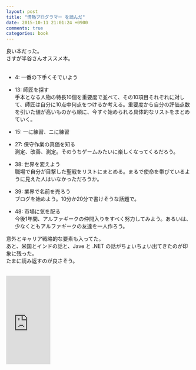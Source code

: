 ```yaml
---
layout: post
title: "情熱プログラマー を読んだ"
date: 2015-10-11 21:01:24 +0900
comments: true
categories: book
---
```


良い本だった。  
さすが半谷さんオススメ本。  
<br />

- 4: 一番の下手くそでいよう  

- 13: 師匠を探す  
手本となる人物の特長10個を重要度で並べて、その10項目それぞれに対して、師匠は自分に10点中何点をつけるか考える。重要度から自分の評価点数を引いた値が高いものから順に、今すぐ始められる具体的なリストをまとめていく。  

- 15: 一に練習、ニに練習  

- 27: 保守作業の真価を知る  
測定、改善、測定。そのうちゲームみたいに楽しくなってくるだろう。  

- 38: 世界を変えよう  
職場で自分が目撃した聖戦をリストにまとめる。まるで使命を帯びているように見えた人はいなかっただろうか。  

- 39: 業界で名前を売ろう  
ブログを始めよう。10分か20分で書けそうな話題で。  

- 48: 市場に気を配る  
今後1年間、アルファギークの仲間入りをすべく努力してみよう。あるいは、少なくともアルファギークの友達を一人作ろう。  

意外とキャリア戦略的な要素も入ってた。  
あと、米国とインドの話と、Jave と .NET の話がちょいちょい出てきたのが印象に残った。  
たまに読み返すのが良さそう。  
<br />

<iframe src="http://rcm-fe.amazon-adsystem.com/e/cm?t=takadayuichi-22&o=9&p=8&l=as1&asins=4274067939&ref=qf_sp_asin_til&fc1=000000&IS2=1&lt1=_blank&m=amazon&lc1=0000FF&bc1=000000&bg1=FFFFFF&f=ifr" style="width:120px;height:240px;" scrolling="no" marginwidth="0" marginheight="0" frameborder="0"></iframe>
